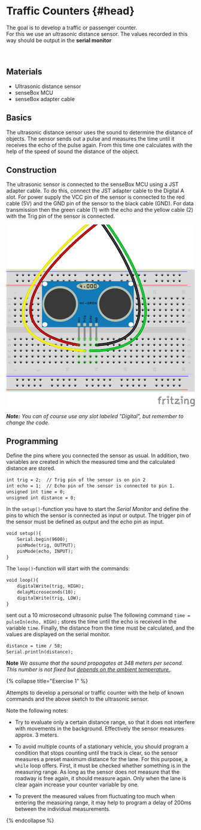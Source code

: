 # Traffic Counters {#head}

<div class="description">
The goal is to develop a traffic or passenger counter.<br>
For this we use an ultrasonic distance sensor. The values recorded in this way should be output in the  <b>serial monitor</b> 
</div>
<div class="line">
    <br>
    <br>
</div>

## Materials
* Ultrasonic distance sensor
* senseBox MCU
* senseBox adapter cable

## Basics
The ultrasonic distance sensor uses the sound to determine the distance of objects. The sensor sends out a pulse and measures the time until it receives the echo of the pulse again. From this time one calculates with the help of the speed of sound the distance of the object.

## Construction
The ultrasonic sensor is connected to the senseBox MCU using a JST adapter cable. To do this, connect the JST adapter cable to the Digital A slot. For power supply the VCC pin of the sensor is connected to the red cable (5V) and the GND pin of the sensor to the black cable (GND). For data transmission then the green cable (1) with the echo and the yellow cable (2) with the Trig pin of the sensor is connected.

![Wiring of the ultrasonic sensor](../pictures/projekte/Verkehrszaehler_v2.png)

***Note:*** *You can of course use any slot labeled "Digital", but remember to change the code.*

## Programming

Define the pins where you connected the sensor as usual. In addition, two variables are created in which the measured time and the calculated distance are stored.
```arduino
int trig = 2;  // Trig pin of the sensor is on pin 2
int echo = 1;  // Echo pin of the sensor is connected to pin 1.
unsigned int time = 0;
unsigned int distance = 0;
```

In the `setup()`-function you have to start the *Serial Monitor* and define the pins to which the sensor is connected as input or output. The trigger pin of the sensor must be defined as output and the echo pin as input.


```arduino
void setup(){
    Serial.begin(9600);
    pinMode(trig, OUTPUT);
    pinMode(echo, INPUT);
}
```

The `loop()`-function will start with the commands:

```arduino
void loop(){
    digitalWrite(trig, HIGH);
    delayMicroseconds(10);
    digitalWrite(trig, LOW);
}
```
sent out a 10 microsecond ultrasonic pulse
The following command `time = pulseIn(echo, HIGH);` stores the time until the echo is received in the variable `time`.
Finally, the distance from the time must be calculated, and the values are displayed on the serial monitor.

```arduino
distance = time / 58;
Serial.println(distance);
```
**Note** *We assume that the sound propagates at 348 meters per second. This number is not fixed but [depends on the ambient temperature.](https://en.wikipedia.org/wiki/Speed_of_sound).*

{% collapse title="Exercise 1" %}

Attempts to develop a personal or traffic counter with the help of known commands and the above sketch to the ultrasonic sensor.

Note the following notes:
- Try to evaluate only a certain distance range, so that it does not interfere with movements in the background. Effectively the sensor measures approx. 3 meters.

- To avoid multiple counts of a stationary vehicle, you should program a condition that stops counting until the track is clear, so the sensor measures a preset maximum distance for the lane. For this purpose, a `while` loop offers. First, it must be checked whether something is in the measuring range. As long as the sensor does not measure that the roadway is free again, it should measure again. Only when the lane is clear again increase your counter variable by one.

- To prevent the measured values ​​from fluctuating too much when entering the measuring range, it may help to program a delay of 200ms between the individual measurements.

{% endcollapse %}
